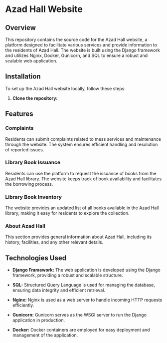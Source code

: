 # Azad Hall Website

## Overview

This repository contains the source code for the Azad Hall website, a platform designed to facilitate various services and provide information to the residents of Azad Hall. The website is built using the Django framework and utilizes Nginx, Docker, Gunicorn, and SQL to ensure a robust and scalable web application.

## Installation

To set up the Azad Hall website locally, follow these steps:

1. **Clone the repository:**





## Features

### Complaints

Residents can submit complaints related to mess services and maintenance through the website. The system ensures efficient handling and resolution of reported issues.

### Library Book Issuance

Residents can use the platform to request the issuance of books from the Azad Hall library. The website keeps track of book availability and facilitates the borrowing process.

### Library Book Inventory

The website provides an updated list of all books available in the Azad Hall library, making it easy for residents to explore the collection.

### About Azad Hall

This section provides general information about Azad Hall, including its history, facilities, and any other relevant details.

## Technologies Used

- **Django Framework:** The web application is developed using the Django framework, providing a robust and scalable structure.

- **SQL:** Structured Query Language is used for managing the database, ensuring data integrity and efficient retrieval.

- **Nginx:** Nginx is used as a web server to handle incoming HTTP requests efficiently.

- **Gunicorn:** Gunicorn serves as the WSGI server to run the Django application in production.

- **Docker:** Docker containers are employed for easy deployment and management of the application.






